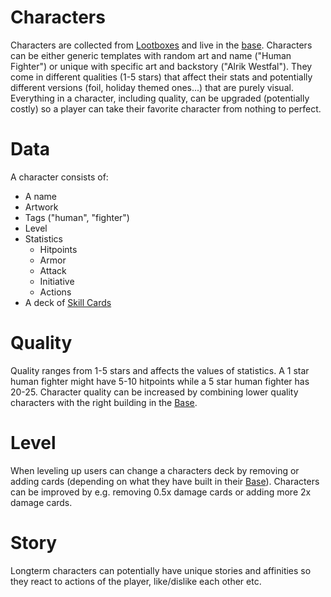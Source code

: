 # Characters
Characters are collected from [Lootboxes](./Lootboxes.md) and live in the [base](Base.md). Characters can be either generic templates with random art and name ("Human Fighter") or unique with specific art and backstory ("Alrik Westfal"). They come in different qualities (1-5 stars) that affect their stats and potentially different versions (foil, holiday themed ones...) that are purely visual. Everything in a character, including quality, can be upgraded (potentially costly) so a player can take their favorite character from nothing to perfect.

# Data
A character consists of:
- A name
- Artwork
- Tags ("human", "fighter")
- Level
- Statistics
  - Hitpoints
  - Armor
  - Attack
  - Initiative
  - Actions
- A deck of [Skill Cards](./Card.md)

# Quality
Quality ranges from 1-5 stars and affects the values of statistics. A 1 star human fighter might have 5-10 hitpoints while a 5 star human fighter has 20-25. Character quality can be increased by combining lower quality characters with the right building in the [Base](./Base.md).

# Level
When leveling up users can change a characters deck by removing or adding cards (depending on what they have built in their [Base](./Base.md)). Characters can be improved by e.g. removing 0.5x damage cards or adding more 2x damage cards.

# Story
Longterm characters can potentially have unique stories and affinities so they react to actions of the player, like/dislike each other etc.